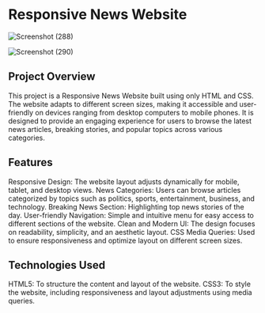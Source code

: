 # Responsive News Website

![Screenshot (288)](https://github.com/user-attachments/assets/f3895278-98ce-4b67-8ed1-9d8b85e03d15)

![Screenshot (290)](https://github.com/user-attachments/assets/366d2acc-f547-49b2-bcfd-fb8a1221c66f)


## Project Overview
This project is a Responsive News Website built using only HTML and CSS. The website adapts to different screen sizes, making it accessible and user-friendly on devices ranging from desktop computers to mobile phones. It is designed to provide an engaging experience for users to browse the latest news articles, breaking stories, and popular topics across various categories.

## Features
Responsive Design: The website layout adjusts dynamically for mobile, tablet, and desktop views.
News Categories: Users can browse articles categorized by topics such as politics, sports, entertainment, business, and technology.
Breaking News Section: Highlighting top news stories of the day.
User-friendly Navigation: Simple and intuitive menu for easy access to different sections of the website.
Clean and Modern UI: The design focuses on readability, simplicity, and an aesthetic layout.
CSS Media Queries: Used to ensure responsiveness and optimize layout on different screen sizes.
## Technologies Used
HTML5: To structure the content and layout of the website.
CSS3: To style the website, including responsiveness and layout adjustments using media queries.
